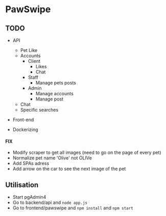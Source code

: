 # PawSwipe

## TODO

- API
    - Pet Like
    - Accounts
        - Client
            - Likes 
            - Chat
        - Staff
            - Manage pets posts
        - Admin
            - Manage accounts
            - Manage post
    - Chat
    - Specific searches 


- Front-end

- Dockerizing


#### FIX
- Modify scraper to get all images (need to go on the page of every pet)
- Normalize pet name 'Olive' not OLIVe 
- Add SPAs adress
- Add arrow on the car to see the next image of the pet


## Utilisation
- Start pgAdmin4
- Go to backend/api and `node app.js`
- Go to frontend/pawswipe and `npm install` and `npm start`